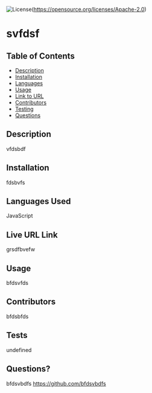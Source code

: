 
  ![License](https://img.shields.io/badge/License-Apache_2.0-blue.svg)(https://opensource.org/licenses/Apache-2.0)
  # svfdsf
  ## Table of Contents
  * [Description](#description)
  * [Installation](#installation)
  * [Languages](#languages)
  * [Usage](#usage)
  * [Link to URL](#live-url-link)
  * [Contributors](#contributors)
  * [Testing](#tests)
  * [Questions](#questions)
  

  ## Description
  vfdsbdf
  ## Installation
  fdsbvfs
  ## Languages Used
   JavaScript
  ## Live URL Link
  grsdfbvefw
  ## Usage
  bfdsvfds
  ## Contributors
  bfdsbfds
  ## Tests
  undefined
  ## Questions? 
  bfdsvbdfs
  https://github.com/bfdsvbdfs
